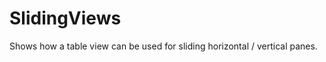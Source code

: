 SlidingViews
============

Shows how a table view can be used for sliding horizontal / vertical panes.
